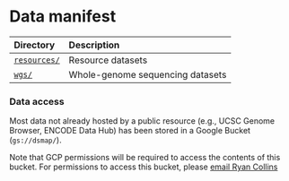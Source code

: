 # Data manifest  

| Directory | Description |  
| :--- | :--- |  
| [`resources/`](https://github.com/talkowski-lab/dsmap/tree/main/data/resources) | Resource datasets |  
| [`wgs/`](https://github.com/talkowski-lab/dsmap/tree/main/data/wgs) | Whole-genome sequencing datasets |  

### Data access

Most data not already hosted by a public resource (e.g., UCSC Genome Browser, ENCODE Data Hub) has been stored in a Google Bucket (`gs://dsmap/`).  

Note that GCP permissions will be required to access the contents of this bucket. For permissions to access this bucket, please [email Ryan Collins](mailto:rlcollins@g.harvard.edu)  
